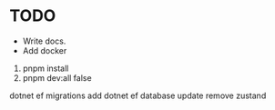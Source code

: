 # TODO

- Write docs.
- Add docker

1. pnpm install
2. pnpm dev:all
   <InvariantGlobalization>false</InvariantGlobalization>

dotnet ef migrations add
dotnet ef database update
remove zustand
